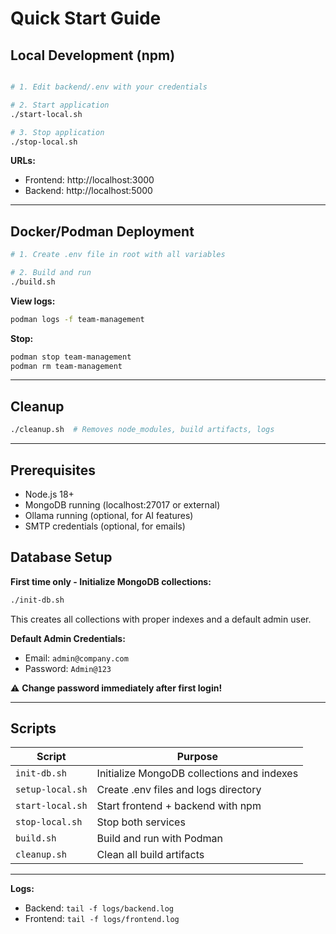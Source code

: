 # Quick Start Guide

## Local Development (npm)

```bash

# 1. Edit backend/.env with your credentials

# 2. Start application
./start-local.sh

# 3. Stop application
./stop-local.sh
```

**URLs:**
- Frontend: http://localhost:3000
- Backend: http://localhost:5000

---

## Docker/Podman Deployment

```bash
# 1. Create .env file in root with all variables

# 2. Build and run
./build.sh
```

**View logs:**
```bash
podman logs -f team-management
```

**Stop:**
```bash
podman stop team-management
podman rm team-management
```

---

## Cleanup

```bash
./cleanup.sh  # Removes node_modules, build artifacts, logs
```

---

## Prerequisites

- Node.js 18+
- MongoDB running (localhost:27017 or external)
- Ollama running (optional, for AI features)
- SMTP credentials (optional, for emails)

## Database Setup

**First time only - Initialize MongoDB collections:**

```bash
./init-db.sh
```

This creates all collections with proper indexes and a default admin user.

**Default Admin Credentials:**
- Email: `admin@company.com`
- Password: `Admin@123`

⚠️ **Change password immediately after first login!**

---

## Scripts

| Script | Purpose |
|--------|---------|
| `init-db.sh` | Initialize MongoDB collections and indexes |
| `setup-local.sh` | Create .env files and logs directory |
| `start-local.sh` | Start frontend + backend with npm |
| `stop-local.sh` | Stop both services |
| `build.sh` | Build and run with Podman |
| `cleanup.sh` | Clean all build artifacts |

---

**Logs:**
- Backend: `tail -f logs/backend.log`
- Frontend: `tail -f logs/frontend.log`
